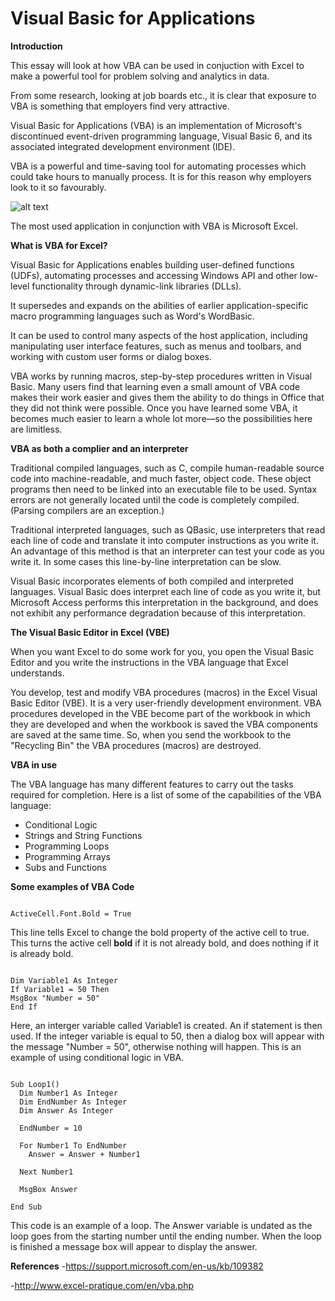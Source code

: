 Visual Basic for Applications
=============================

**Introduction**

This essay will look at how VBA can be used in conjuction with Excel to make a powerful tool for problem solving and analytics in data.

From some research, looking at job boards etc., it is clear that exposure to VBA is something that employers find very attractive.

Visual Basic for Applications (VBA) is an implementation of Microsoft's discontinued event-driven programming language, Visual Basic 6, and its associated integrated development environment (IDE).

VBA is a powerful and time-saving tool for automating processes which could take hours to manually process. It is for this reason why employers look to it so favourably.

![alt text](http://excelvbalover.com/wp-content/themes/excelvbalover/images/vba-logo.png "VBA Logo")

The most used application in conjunction with VBA is Microsoft Excel.

**What is VBA for Excel?**

Visual Basic for Applications enables building user-defined functions (UDFs), automating processes and accessing Windows API and other low-level functionality through dynamic-link libraries (DLLs). 

It supersedes and expands on the abilities of earlier application-specific macro programming languages such as Word's WordBasic. 

It can be used to control many aspects of the host application, including manipulating user interface features, such as menus and toolbars, and working with custom user forms or dialog boxes.

VBA works by running macros, step-by-step procedures written in Visual Basic. Many users find that learning even a small amount of VBA code makes their work easier and gives them the ability to do things in Office that they did not think were possible. Once you have learned some VBA, it becomes much easier to learn a whole lot more—so the possibilities here are limitless.

**VBA as both a complier and an interpreter**

Traditional compiled languages, such as C, compile human-readable source code into machine-readable, and much faster, object code. These object programs then need to be linked into an executable file to be used. Syntax errors are not generally located until the code is completely compiled. (Parsing compilers are an exception.) 

Traditional interpreted languages, such as QBasic, use interpreters that read each line of code and translate it into computer instructions as you write it. An advantage of this method is that an interpreter can test your code as you write it. In some cases this line-by-line interpretation can be slow. 

Visual Basic incorporates elements of both compiled and interpreted languages. Visual Basic does interpret each line of code as you write it, but Microsoft Access performs this interpretation in the background, and does not exhibit any performance degradation because of this interpretation.

**The Visual Basic Editor in Excel (VBE)**

When you want Excel to do some work for you, you open the Visual Basic Editor and you write the instructions in the VBA language that Excel understands.

You develop, test and modify VBA procedures (macros) in the Excel Visual Basic Editor (VBE). It is a very user-friendly development environment. VBA procedures developed in the VBE become part of the workbook in which they are developed and when the workbook is saved the VBA components are saved at the same time. So, when you send the workbook to the "Recycling Bin" the VBA procedures (macros) are destroyed.

**VBA in use**

The VBA language has many different features to carry out the tasks required for completion. Here is a list of some of the capabilities of the VBA language:

- Conditional Logic
- Strings and String Functions
- Programming Loops
- Programming Arrays
- Subs and Functions

**Some examples of VBA Code**

<pre><code>
ActiveCell.Font.Bold = True
</pre></code>
This line tells Excel to change the bold property of the active cell to true. This turns the active cell **bold** if it is not already bold, and does nothing if it is already bold.

<pre><code>
Dim Variable1 As Integer
If Variable1 = 50 Then
MsgBox "Number = 50"
End If
</pre></code>
Here, an interger variable called Variable1 is created. An if statement is then used. If the integer variable is equal to 50, then a dialog box will appear with the message "Number = 50", otherwise nothing will happen.
This is an example of using conditional logic in VBA.

<pre><code>
Sub Loop1()
  Dim Number1 As Integer
  Dim EndNumber As Integer
  Dim Answer As Integer
  
  EndNumber = 10
  
  For Number1 To EndNumber
    Answer = Answer + Number1
  
  Next Number1
  
  MsgBox Answer
  
End Sub
</pre></code>
This code is an example of a loop. The Answer variable is undated as the loop goes from the starting number until the ending number. When the loop is finished a message box will appear to display the answer.


**References**
-https://support.microsoft.com/en-us/kb/109382

-http://www.excel-pratique.com/en/vba.php


